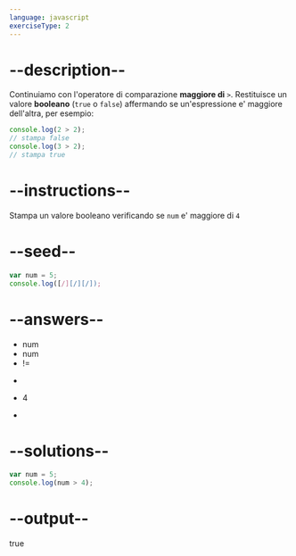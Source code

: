 ```yaml
---
language: javascript
exerciseType: 2
---
```


# --description--

Continuiamo con l'operatore di comparazione **maggiore di** `>`.
Restituisce un valore **booleano** (`true` o `false`) affermando se un'espressione e' maggiore dell'altra, per esempio:
```javascript
console.log(2 > 2);
// stampa false
console.log(3 > 2);
// stampa true
```

# --instructions--

Stampa un valore booleano verificando se `num` e' maggiore di `4`

# --seed--

```javascript
var num = 5;
console.log([/][/][/]);
```

# --answers--

- num 
- num 
- != 
- >> 
- 4
- > 

# --solutions--

```javascript
var num = 5;
console.log(num > 4);
```

# --output--

true
